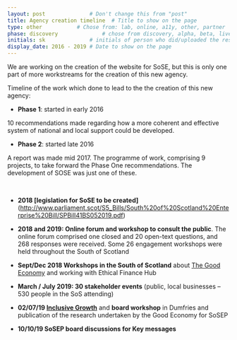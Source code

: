 ```yaml
---
layout: post              # Don't change this from "post"
title: Agency creation timeline  # Title to show on the page
type: other           # Chose from: lab, online, a11y, other, partner
phase: discovery              # chose from discovery, alpha, beta, live
initials: sk              # initials of person who did/uploaded the research
display_date: 2016 - 2019 # Date to show on the page
---
```


We are working on the creation of the website for SoSE, but this is only one part of more workstreams for the creation of this new agency.

Timeline of the work which done to lead to the the creation of this new agency:
- **Phase 1**: started in early 2016

10 recommendations made regarding how a more coherent and effective system of national and local support could be developed.

- **Phase 2**: started late 2016

A report was made mid 2017. The programme of work, comprising 9 projects, to take forward the Phase One recommendations. The development of SOSE was just one of these.

<br>

- **2018 [legislation for SoSE to be created]**(http://www.parliament.scot/S5_Bills/South%20of%20Scotland%20Enterprise%20Bill/SPBill41BS052019.pdf)

- **2018 and 2019: Online forum and workshop to consult the public**. The online forum comprised one closed and 20 open-text questions, and 268 responses were received. Some 26 engagement workshops were held throughout the South of Scotland

- **Sept/Dec 2018 Workshops in the South of Scotland** about [The Good Economy](file:///C:/Users/krusst/Downloads/Business_led_Inclusive_Growth_in_South_of_Scotland.pdf) and working with Ethical Finance Hub

- **March / July 2019: 30 stakeholder events** (public, local  businesses – 530 people in the SoS attending)

- **02/07/19 [Inclusive Growth](https://www.gov.scot/policies/economic-growth/inclusive-growth/)** and **board workshop** in Dumfries and publication of the research undertaken by the Good Economy for SoSEP

- **10/10/19  SoSEP board discussions for Key messages**

